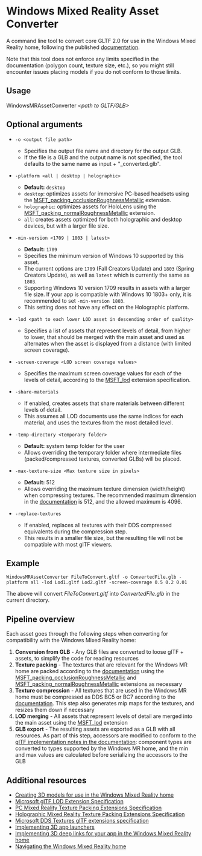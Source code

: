 # Windows Mixed Reality Asset Converter

A command line tool to convert core GLTF 2.0 for use in the Windows Mixed Reality home, following the published [documentation](https://developer.microsoft.com/en-us/windows/mixed-reality/creating_3d_models_for_use_in_the_windows_mixed_reality_home).

Note that this tool does not enforce any limits specified in the documentation (polygon count, texture size, etc.), so you might still encounter issues placing models if you do not conform to those limits.

## Usage
WindowsMRAssetConverter _&lt;path to GLTF/GLB&gt;_

## Optional arguments
- `-o <output file path>`
  - Specifies the output file name and directory for the output GLB.
  - If the file is a GLB and the output name is not specified, the tool defaults to the same name as input + "_converted.glb".

- `-platform <all | desktop | holographic>`
  - **Default:** `desktop` 
  - `desktop`: optimizes assets for immersive PC-based headsets using the [MSFT_packing_occlusionRoughnessMetallic](https://github.com/KhronosGroup/glTF/tree/master/extensions/2.0/Vendor/MSFT_packing_occlusionRoughnessMetallic) extension.
  - `holographic`: optimizes assets for HoloLens using the [MSFT_packing_normalRoughnessMetallic](https://github.com/KhronosGroup/glTF/tree/master/extensions/2.0/Vendor/MSFT_packing_normalRoughnessMetallic) extension.
  - `all`: creates assets optimized for both holographic and desktop devices, but with a larger file size.

- `-min-version <1709 | 1803 | latest>`
  - **Default:** `1709`
  - Specifies the minimum version of Windows 10 supported by this asset.
  - The current options are `1709` (Fall Creators Update) and `1803` (Spring Creators Update), as well as `latest` which is currently the same as `1803`.
  - Supporting Windows 10 version 1709 results in assets with a larger file size. If your app is compatible with Windows 10 1803+ only, it is recommended to set `-min-version 1803`.
  - This setting does not have any effect on the Holographic platform.

- `-lod <path to each lower LOD asset in descending order of quality>`
  - Specifies a list of assets that represent levels of detail, from higher to lower, that should be merged with the main asset and used as alternates when the asset is displayed from a distance (with limited screen coverage).

- `-screen-coverage <LOD screen coverage values>`
  - Specifies the maximum screen coverage values for each of the levels of detail, according to the [MSFT_lod](https://github.com/KhronosGroup/glTF/tree/master/extensions/2.0/Vendor/MSFT_lod) extension specification.

- `-share-materials`
  - If enabled, creates assets that share materials between different levels of detail. 
  - This assumes all LOD documents use the same indices for each material, and uses the textures from the most detailed level.

- `-temp-directory <temporary folder>`
  - **Default:** system temp folder for the user
  - Allows overriding the temporary folder where intermediate files (packed/compressed textures, converted GLBs) will be placed.

- `-max-texture-size <Max texture size in pixels>`
  - **Default:** 512
  - Allows overriding the maximum texture dimension (width/height) when compressing textures. The recommended maximum dimension in the [documentation](https://developer.microsoft.com/en-us/windows/mixed-reality/creating_3d_models_for_use_in_the_windows_mixed_reality_home#texture_resolutions_and_workflow) is 512, and the allowed maximum is 4096.

- `-replace-textures`
  - If enabled, replaces all textures with their DDS compressed equivalents during the compression step. 
  - This results in a smaller file size, but the resulting file will not be compatible with most glTF viewers.


## Example
`WindowsMRAssetConverter FileToConvert.gltf -o ConvertedFile.glb -platform all -lod Lod1.gltf Lod2.gltf -screen-coverage 0.5 0.2 0.01`

The above will convert _FileToConvert.gltf_ into _ConvertedFile.glb_ in the current directory.

## Pipeline overview

Each asset goes through the following steps when converting for compatibility with the Windows Mixed Reality home:

1. **Conversion from GLB** - Any GLB files are converted to loose glTF + assets, to simplify the code for reading resources
1. **Texture packing** - The textures that are relevant for the Windows MR home are packed according to the [documentation](https://developer.microsoft.com/en-us/windows/mixed-reality/creating_3d_models_for_use_in_the_windows_mixed_reality_home#materials) using the [MSFT\_packing\_occlusionRoughnessMetallic](https://github.com/KhronosGroup/glTF/tree/master/extensions/2.0/Vendor/MSFT_packing_occlusionRoughnessMetallic) and [MSFT\_packing\_normalRoughnessMetallic](https://github.com/KhronosGroup/glTF/tree/master/extensions/2.0/Vendor/MSFT_packing_normalRoughnessMetallic) extensions as necessary
1. **Texture compression** - All textures that are used in the Windows MR home must be compressed as DDS BC5 or BC7 according to the [documentation](https://developer.microsoft.com/en-us/windows/mixed-reality/creating_3d_models_for_use_in_the_windows_mixed_reality_home#materials). This step also generates mip maps for the textures, and resizes them down if necessary
1. **LOD merging** - All assets that represent levels of detail are merged into the main asset using the [MSFT_lod](https://github.com/KhronosGroup/glTF/tree/master/extensions/2.0/Vendor/MSFT_lod) extension
1. **GLB export** - The resulting assets are exported as a GLB with all resources. As part of this step, accessors are modified to conform to the [glTF implementation notes in the documentation](https://developer.microsoft.com/en-us/windows/mixed-reality/creating_3d_models_for_use_in_the_windows_mixed_reality_home#gltf_implementation_notes): component types are converted to types supported by the Windows MR home, and the min and max values are calculated before serializing the accessors to the GLB

## Additional resources

- [Creating 3D models for use in the Windows Mixed Reality home](https://developer.microsoft.com/en-us/windows/mixed-reality/creating_3d_models_for_use_in_the_windows_mixed_reality_home)
- [Microsoft glTF LOD Extension Specification](https://github.com/KhronosGroup/glTF/tree/master/extensions/2.0/Vendor/MSFT_lod)
- [PC Mixed Reality Texture Packing Extensions Specification](https://github.com/KhronosGroup/glTF/tree/master/extensions/2.0/Vendor/MSFT_packing_occlusionRoughnessMetallic)
- [Holographic Mixed Reality Texture Packing Extensions Specification](https://github.com/KhronosGroup/glTF/tree/master/extensions/2.0/Vendor/MSFT_packing_normalRoughnessMetallic)
- [Microsoft DDS Textures glTF extensions specification](https://github.com/KhronosGroup/glTF/tree/master/extensions/2.0/Vendor/MSFT_texture_dds)
- [Implementing 3D app launchers](https://developer.microsoft.com/en-us/windows/mixed-reality/implementing_3d_app_launchers)
- [Implementing 3D deep links for your app in the Windows Mixed Reality home](https://developer.microsoft.com/en-us/windows/mixed-reality/implementing_3d_deep_links_for_your_app_in_the_windows_mixed_reality_home)
- [Navigating the Windows Mixed Reality home](https://developer.microsoft.com/en-us/windows/mixed-reality/navigating_the_windows_mixed_reality_home)
